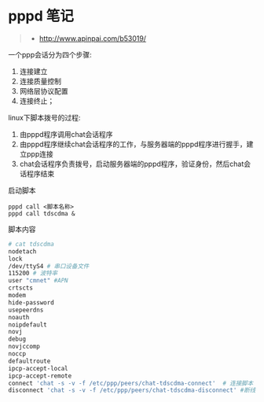 # pppd 笔记

> * http://www.apinpai.com/b53019/

一个ppp会话分为四个步骤:

1. 连接建立
2. 连接质量控制
3. 网络层协议配置
4. 连接终止；

linux下脚本拨号的过程:

1. 由pppd程序调用chat会话程序
2. 由pppd程序继续chat会话程序的工作，与服务器端的pppd程序进行握手，建立ppp连接
3. chat会话程序负责拨号，启动服务器端的pppd程序，验证身份，然后chat会话程序结束

启动脚本

```
pppd call <脚本名称>
pppd call tdscdma &
```
脚本内容
```bash
# cat tdscdma
nodetach
lock
/dev/ttyS4 # 串口设备文件 
115200 # 波特率
user "cmnet" #APN
crtscts
modem
hide-password
usepeerdns
noauth
noipdefault
novj
debug
novjccomp
noccp
defaultroute
ipcp-accept-local
ipcp-accept-remote
connect 'chat -s -v -f /etc/ppp/peers/chat-tdscdma-connect'  # 连接脚本
disconnect 'chat -s -v -f /etc/ppp/peers/chat-tdscdma-disconnect' #断线脚本
```